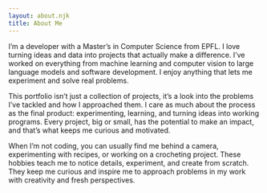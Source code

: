 ```yaml
---
layout: about.njk
title: About Me
---
```


I’m a developer with a Master’s in Computer Science from EPFL. I love turning ideas and data into projects that actually make a difference. I’ve worked on everything from machine learning and computer vision to large language models and software development. I enjoy anything that lets me experiment and solve real problems.

This portfolio isn’t just a collection of projects, it’s a look into the problems I’ve tackled and how I approached them. I care as much about the process as the final product: experimenting, learning, and turning ideas into working programs. Every project, big or small, has the potential to make an impact, and that’s what keeps me curious and motivated.

When I’m not coding, you can usually find me behind a camera, experimenting with recipes, or working on a crocheting project. These hobbies teach me to notice details, experiment, and create from scratch. They keep me curious and inspire me to approach problems in my work with creativity and fresh perspectives.
